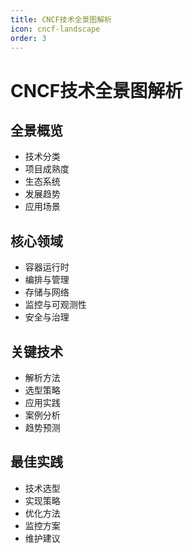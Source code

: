 ```yaml
---
title: CNCF技术全景图解析
icon: cncf-landscape
order: 3
---
```


# CNCF技术全景图解析

## 全景概览
- 技术分类
- 项目成熟度
- 生态系统
- 发展趋势
- 应用场景

## 核心领域
- 容器运行时
- 编排与管理
- 存储与网络
- 监控与可观测性
- 安全与治理

## 关键技术
- 解析方法
- 选型策略
- 应用实践
- 案例分析
- 趋势预测

## 最佳实践
- 技术选型
- 实现策略
- 优化方法
- 监控方案
- 维护建议
